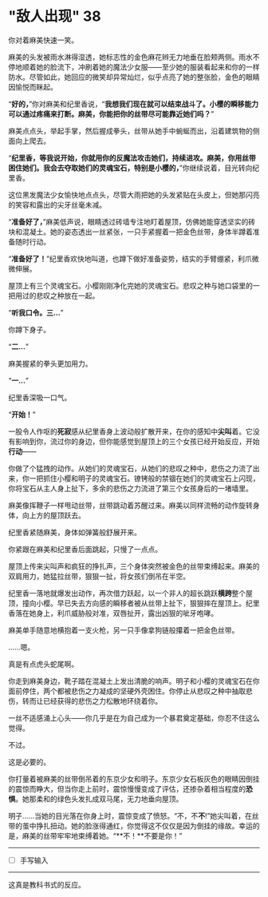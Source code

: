 # "敌人出现" 38

你对着麻美快速一笑。

麻美的头发被雨水淋得湿透，她标志性的金色麻花辫无力地垂在脸颊两侧。雨水不停地顺着她的脸流下，冲刷着她的魔法少女服——至少她的服装看起来和你的一样防水。尽管如此，她回应的微笑却异常灿烂，似乎点亮了她的整张脸，金色的眼睛因愉悦而眯起。

“**好的，**”你对麻美和纪里香说，“**我想我们现在就可以结束战斗了。小樱的瞬移能力可以通过疼痛来打断。麻美，你能把你的丝带尽可能靠近她们吗？**”

麻美点点头，举起手掌，然后握成拳头，丝带从她手中蜿蜒而出，沿着建筑物的侧面向上爬去。

“**纪里香，等我说开始，你就用你的反魔法攻击她们，持续进攻。麻美，你用丝带困住她们。我会去夺取她们的灵魂宝石，特别是小樱的，**”你继续说着，目光转向纪里香。

这位黑发魔法少女愉快地点点头，尽管大雨把她的头发紧贴在头皮上，但她那闪亮的笑容和露出的尖牙丝毫未减。

“**准备好了，**”麻美低声说，眼睛透过砖墙专注地盯着屋顶，仿佛她能穿透坚实的砖块和混凝土。她的姿态透出一丝紧张，一只手紧握着一把金色丝带，身体半蹲着准备随时行动。

“**准备好了！**”纪里香欢快地叫道，也蹲下做好准备姿势，结实的手臂绷紧，利爪微微伸展。

屋顶上有三个灵魂宝石。小樱刚刚净化完她的灵魂宝石。悲叹之种与她口袋里的一把用过的悲叹之种放在一起。

“**听我口令。三...**”

你蹲下身子。

“**二...**”

麻美握紧的拳头更加用力。

“**一...**”

纪里香深吸一口气。

“**开始！**”

一股令人作呕的**死寂**感从纪里香身上波动般扩散开来，在你的感知中**尖叫**着。它没有影响到你，流过你的身边，但你能感觉到屋顶上的三个女孩已经开始反应，开始**行动**——

你做了个猛拽的动作。从她们的灵魂宝石，从她们的悲叹之种中，悲伤之力流了出来，你一把抓住小樱和明子的灵魂宝石。镣铐般的禁锢在她们的灵魂宝石上闪现，你将宝石从主人身上扯下，多余的悲伤之力流进了第三个女孩身后的一堵墙里。

麻美像挥鞭子一样甩动丝带，丝带跳动着苏醒过来。麻美以同样流畅的动作旋转身体，向上方的屋顶跃去。

纪里香紧随麻美，身体如弹簧般舒展开来。

你紧跟在麻美和纪里香后面跳起，只慢了一点点。

屋顶上传来尖叫声和疯狂的挣扎声，三个身体突然被金色的丝带束缚起来。麻美的双肩用力，她猛拉丝带，狠狠一扯，将女孩们倒吊在半空。

纪里香一落地就爆发出动作，再次借力跃起，以一个非人的超长跳跃**横跨**整个屋顶，撞向小樱。早已失去方向感的瞬移者被从丝带上扯下，狠狠摔在屋顶上。纪里香落在她身上，利爪威胁般对准，双唇扯开，露出凶狠的呲牙咆哮。

麻美单手随意地横抱着一支火枪，另一只手像拿狗链般攥着一把金色丝带。

……嗯。

真是有点虎头蛇尾啊。

你走到麻美身边，靴子踏在混凝土上发出清脆的响声。明子和小樱的灵魂宝石在你面前停住，两个都被悲伤之力凝成的坚硬外壳困住。你停止从悲叹之种中抽取悲伤，转而让已经获得的悲伤之力松散地环绕着你。

一丝不适感涌上心头——你几乎是在为自己成为一个暴君奠定基础，你忍不住这么觉得。

不过。

这是必要的。

你打量着被麻美的丝带倒吊着的东京少女和明子。东京少女石板灰色的眼睛因倒挂的震惊而睁大，但当你走上前时，震惊慢慢变成了评估，还掺杂着相当程度的**恐惧**。她那柔和的绿色头发扎成双马尾，无力地垂向屋顶。

明子……当她的目光落在你身上时，震惊变成了愤怒。“不，不**不**!”她尖叫着，在丝带的茧中挣扎扭动。她的脸涨得通红，你觉得这不仅仅是因为倒挂的缘故。幸运的是，麻美的丝带牢牢地束缚着她。“**不！**不要是你！”

---

- [ ] 手写输入

---

这真是教科书式的反应。
